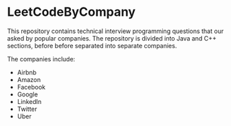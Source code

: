 # LeetCodeByCompany

This repository contains technical interview programming questions that our asked by popular companies. The repository is divided into Java and C++ sections, before before separated into separate companies. 

The companies include:
- Airbnb
- Amazon
- Facebook
- Google
- LinkedIn
- Twitter
- Uber
